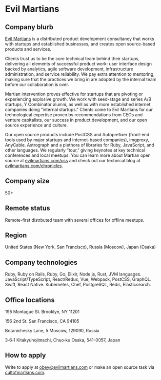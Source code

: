 # Evil Martians

## Company blurb

[Evil Martians](https://evilmartians.com/) is a distributed product development consultancy that works with startups and established businesses, and creates open source-based products and services.

Clients trust us to be the core technical team behind their startups, delivering all elements of successful product work: user interface design backed by analytics, agile software development, infrastructure administration, and service reliability. We pay extra attention to mentoring, making sure that the practices we bring in are adopted by the internal team before our collaboration is over. 

Martian intervention proves effective for startups that are pivoting or experiencing explosive growth. We work with seed-stage and series A/B startups, Y Combinator alumni, as well as with more established internet companies doing “internal startups.” Clients come to Evil Martians for our technological expertise proven by recommendations from CEOs and venture capitalists, our success in product development, and our open source experience and culture.

Our open source products include PostCSS and Autoprefixer (front-end tools used by major startups and internet-based companies), imgproxy, AnyCable, Astrograph and a plethora of libraries for Ruby, JavaScript, and other languages. We regularly “tour,” giving keynotes at key technical conferences and local meetups. You can learn more about Martian open source at [evilmartians.com/oss](https://evilmartians.com/oss) and check out our technical blog at [evilmartians.com/chronicles](https://evilmartians.com/chronicles).

## Company size

50+

## Remote status

Remote-first distrbuted team with several offices for offline meetups.

## Region

United States (New York, San Francisco), Russia (Moscow), Japan (Osaka)

## Company technologies

Ruby, Ruby on Rails, Ruby, Go, Elixir, Node.js, Rust, JVM languages.
JavaScript/TypeScript, React/Redux, Vue, Webpack, PostCSS, GraphQL.
Swift, React Native.
Kubernetes, Chef, PostgreSQL, Redis, Elasticsearch.

## Office locations

195 Montague St.
Brooklyn, NY 11201

156 2nd St.
San Francisco, CA 94105

Botanichesky Lane, 5
Moscow, 129090, Russia

3‑6‑1 Kitakyuhojimachi, Chuo‑ku
Osaka, 541-0057, Japan

## How to apply

Write to apply at [obey@evilmartians.com](mailto:obey@evilmartians.com) or make an open source task via [cultofmartians.com](https://cultofmartians.com/).
